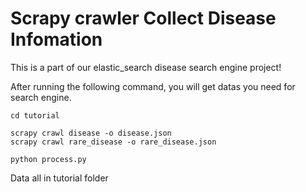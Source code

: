 # Scrapy crawler Collect Disease Infomation

This is a part of our elastic_search disease search engine project!

After running the following command, you will get datas you need for search engine.


```
cd tutorial

scrapy crawl disease -o disease.json
scrapy crawl rare_disease -o rare_disease.json

python process.py
```

Data all in tutorial folder

